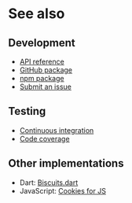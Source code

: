# See also

## Development
- [API reference](https://dev.belin.io/ngx-cookies.js/api)
- [GitHub package](https://github.com/cedx/ngx-cookies.js/packages)
- [npm package](https://www.npmjs.com/package/@cedx/ngx-cookies)
- [Submit an issue](https://github.com/cedx/ngx-cookies.js/issues)

## Testing
- [Continuous integration](https://github.com/cedx/ngx-cookies.js/actions)
- [Code coverage](https://coveralls.io/github/cedx/ngx-cookies.js)

## Other implementations
- Dart: [Biscuits.dart](https://dev.belin.io/biscuits.dart)
- JavaScript: [Cookies for JS](https://dev.belin.io/cookies.js)
